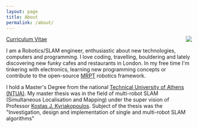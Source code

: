 ```yaml
---
layout: page
title: About
permalink: /about/
---
```


<img style="float: right;" src="https://avatars0.githubusercontent.com/u/5816719?v=3&s=200">

[Curriculum Vitae](/res/cv.pdf)

I am a Robotics/SLAM engineer, enthusiastic about new technologies, computers
and programming. I love coding, travelling, bouldering and lately discovering
new funky cafes and restaurants in London. In my free time I'm tinkering with
electronics, learning new programming concepts or contribute to the open-source
[MRPT](https://mrpt.org) robotics framework.

I hold a Master's Degree from the national [Technical University of Athens
(NTUA)](http://www.mech.ntua.gr/en/). My master thesis was in the field of
multi-robot SLAM (Simultaneous Localisation and Mapping) under the super vision
of Professor [Kostas J.
Kyriakopoulos](http://www.controlsystemslab.gr/kkyria/). Subject of the thesis
was the "Investigation, design and implementation of single and multi-robot SLAM
algorithms"
